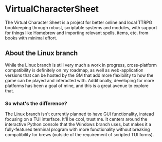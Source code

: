 # VirtualCharacterSheet
The Virtual Character Sheet is a project for better online and local TTRPG bookkeeping through robust, scriptable systems and modules, with support for things like Homebrew and importing relevant spells, items, etc. from books with minimal effort.

## About the Linux branch
While the Linux branch is still very much a work in progress, cross-platform compatibility is definitely on my roadmap, as well as web-application versions that can be hosted by the GM that add more flexibility to how the game can be played and interacted with. Additionally, developing for more platforms has been a goal of mine, and this is a great avenue to explore that.

### So what's the difference?
The Linux branch isn't currently planned to have GUI functionality, instead focusing on a TUI interface. It'll be cool, trust me.
It centers around the interactive Python console that the Windows branch uses, but makes it a fully-featured terminal program with more functionality without breaking compatibility for brews (outside of the requirement of scripted TUI forms).